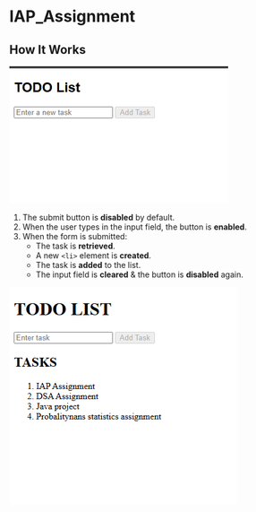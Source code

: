 # IAP_Assignment
## How It Works
![Task List](image.png)
1. The submit button is **disabled** by default.
2. When the user types in the input field, the button is **enabled**.
3. When the form is submitted:
    - The task is **retrieved**.
    - A new `<li>` element is **created**.
    - The task is **added** to the list.
    - The input field is **cleared** & the button is **disabled** again.

![Task List](Capture.3.png)

